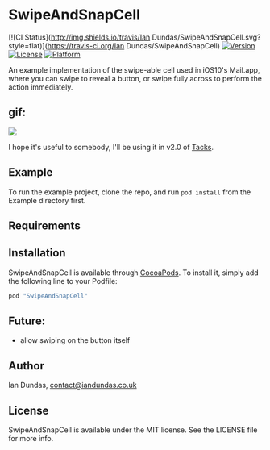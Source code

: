 # SwipeAndSnapCell

[![CI Status](http://img.shields.io/travis/Ian Dundas/SwipeAndSnapCell.svg?style=flat)](https://travis-ci.org/Ian Dundas/SwipeAndSnapCell)
[![Version](https://img.shields.io/cocoapods/v/SwipeAndSnapCell.svg?style=flat)](http://cocoapods.org/pods/SwipeAndSnapCell)
[![License](https://img.shields.io/cocoapods/l/SwipeAndSnapCell.svg?style=flat)](http://cocoapods.org/pods/SwipeAndSnapCell)
[![Platform](https://img.shields.io/cocoapods/p/SwipeAndSnapCell.svg?style=flat)](http://cocoapods.org/pods/SwipeAndSnapCell)

An example implementation of the swipe-able cell used in iOS10's Mail.app, where you can swipe to reveal a button, or swipe fully across to perform the action immediately.


## gif:
<img src="https://www.dropbox.com/s/vetnxf14wukrhf5/swipeable%20cell%202.gif?dl=1" />

I hope it's useful to somebody, I'll be using it in v2.0 of [Tacks](http://www.tacks.cc).


## Example

To run the example project, clone the repo, and run `pod install` from the Example directory first.

## Requirements

## Installation

SwipeAndSnapCell is available through [CocoaPods](http://cocoapods.org). To install
it, simply add the following line to your Podfile:

```ruby
pod "SwipeAndSnapCell"
```

## Future:

- allow swiping on the button itself

## Author

Ian Dundas, contact@iandundas.co.uk

## License

SwipeAndSnapCell is available under the MIT license. See the LICENSE file for more info.

